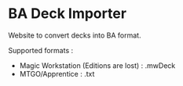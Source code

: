 BA Deck Importer
===============
Website to convert decks into BA format.

Supported formats :
* Magic Workstation (Editions are lost) : .mwDeck
* MTGO/Apprentice : .txt
